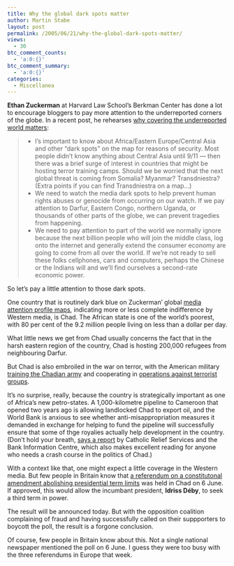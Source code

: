 ```yaml
---
title: Why the global dark spots matter
author: Martin Stabe
layout: post
permalink: /2005/06/21/why-the-global-dark-spots-matter/
views:
  - 30
btc_comment_counts:
  - 'a:0:{}'
btc_comment_summary:
  - 'a:0:{}'
categories:
  - Miscellanea
---
```

**Ethan Zuckerman** at Harvard Law School&rsquo;s Berkman Center has done a lot to encourage bloggers to pay more attention to the underreported corners of the globe. In a recent post, he rehearses [why covering the underreported world matters][1]:

>   * I&rsquo;s important to know about Africa/Eastern Europe/Central Asia and other &ldquo;dark spots&rdquo; on the map for reasons of security. Most people didn&rsquo;t know anything about Central Asia until 9/11 &mdash; then there was a brief surge of interest in countries that might be hosting terror training camps. Should we be worried that the next global threat is coming from Somalia? Myanmar? Transdniestra? (Extra points if you can find Transdniestra on a map&#8230;)
>   * We need to watch the media dark spots to help prevent human rights abuses or genocide from occurring on our watch. If we pay attention to Darfur, Eastern Congo, northern Uganda, or thousands of other parts of the globe, we can prevent tragedies from happening.
>   * We need to pay attention to part of the world we normally ignore because the next billion people who will join the middle class, log onto the internet and generally extend the consumer economy are going to come from all over the world. If we&rsquo;re not ready to sell these folks cellphones, cars and computers, perhaps the Chinese or the Indians will and we&rsquo;ll find ourselves a second-rate economic power.

So let&rsquo;s pay a little attention to those dark spots.

One country that is routinely dark blue on Zuckerman&rsquo; global [media attention profile maps][2], indicating more or less complete indifference by Western media, is Chad. The African state is one of the world&rsquo;s poorest, with 80 per cent of the 9.2 million people living on less than a dollar per day. 

What little news we get from Chad usually concerns the fact that in the harsh eastern region of the country, Chad is hosting 200,000 refugees from neighbouring Darfur.

But Chad is also embroiled in the war on terror, with the American military [training the Chadian army][3] and cooperating in [operations against terrorist groups][4]. 

It&rsquo;s no surprise, really, because the country is strategically important as one of Africa&rsquo;s new petro-states. A 1,000-kilometre pipeline to Cameroon that opened two years ago is allowing landlocked Chad to export oil, and the World Bank is anxious to see whether anti-misappropriation measures it demanded in exchange for helping to fund the pipeline will successfully ensure that some of thge royalies actually help development in the country. (Don&rsquo;t hold your breath, [says a report][5] by Catholic Relief Services and the Bank Information Centre, which also makes excellent reading for anyone who needs a crash course in the politics of Chad.)

With a context like that, one might expect a little coverage in the Western media. But few people in Britain know that [a referendum on a constitutonal amendment abolishing presidential term limits][6] was held in Chad on 6 June. If approved, this would allow the incumbant president, **Idriss D&eacute;by**, to seek a third term in power.

The result will be announced today. But with the opposition coalition complaining of fraud and having successfully called on their suppporters to boycott the poll, the result is a forgone conclusion.

Of course, few people in Britain know about this. Not a single national newspaper mentioned the poll on 6 June. I guess they were too busy with the three referendums in Europe that week.

 [1]: http://www.ethanzuckerman.com/blog/?p=92 "…My heart’s in Accra � The trouble with “globophilia”"
 [2]: http://h2odev.law.harvard.edu/ezuckerman/
 [3]: http://csmonitor.com/2004/0917/p06s01-woaf.html
 [4]: http://www.globalsecurity.org/military/ops/oef-chad.htm
 [5]: http://www.catholicrelief.org/get_involved/advocacy/policy_and_strategic_issues/oil_report.cfm
 [6]: http://www.alertnet.org/thenews/newsdesk/IRIN/39f3d26c5194b31ca21b665f67bd0582.htm